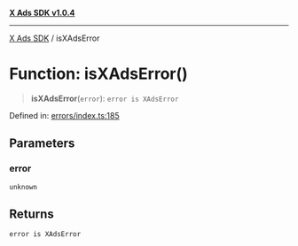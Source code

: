 [**X Ads SDK v1.0.4**](../README.md)

***

[X Ads SDK](../globals.md) / isXAdsError

# Function: isXAdsError()

> **isXAdsError**(`error`): `error is XAdsError`

Defined in: [errors/index.ts:185](https://github.com/kage1020/x-ads-sdk/blob/main/src/errors/index.ts#L185)

## Parameters

### error

`unknown`

## Returns

`error is XAdsError`
